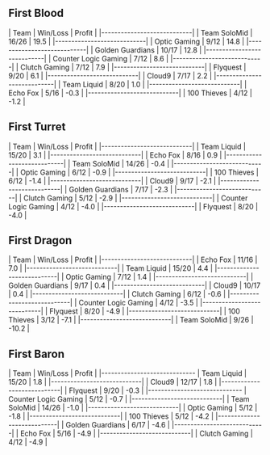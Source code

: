 ## First Blood

| Team | Win/Loss | Profit |
|----------------------------|
| Team SoloMid | 16/26 | 19.5 |
|----------------------------|
| Optic Gaming | 9/12 | 14.8 |
|----------------------------|
| Golden Guardians | 10/17 | 12.8 |
|----------------------------|
| Counter Logic Gaming | 7/12 | 8.6 |
|----------------------------|
| Clutch Gaming | 7/12 | 7.9 |
|----------------------------|
| Flyquest | 9/20 | 6.1 |
|----------------------------|
| Cloud9 | 7/17 | 2.2 |
|----------------------------|
| Team Liquid | 8/20 | 1.0 |
|----------------------------|
| Echo Fox | 5/16 | -0.3 |
|----------------------------|
| 100 Thieves | 4/12 | -1.2 |

## First Turret

| Team | Win/Loss | Profit |
|----------------------------|
| Team Liquid | 15/20 | 3.1 |
|----------------------------|
| Echo Fox | 8/16 | 0.9 |
|----------------------------|
| Team SoloMid | 14/26 | -0.4 |
|----------------------------|
| Optic Gaming | 6/12 | -0.9 |
|----------------------------|
| 100 Thieves | 6/12 | -1.4 |
|----------------------------|
| Cloud9 | 9/17 | -2.1 |
|----------------------------|
| Golden Guardians | 7/17 | -2.3 |
|----------------------------|
| Clutch Gaming | 5/12 | -2.9 |
|----------------------------|
| Counter Logic Gaming | 4/12 | -4.0 |
|----------------------------|
| Flyquest | 8/20 | -4.0 |

## First Dragon

| Team | Win/Loss | Profit |
|----------------------------|
| Echo Fox | 11/16 | 7.0 |
|----------------------------|
| Team Liquid | 15/20 | 4.4 |
|----------------------------|
| Optic Gaming | 7/12 | 1.4 |
|----------------------------|
| Golden Guardians | 9/17 | 0.4 |
|----------------------------|
| Cloud9 | 10/17 | 0.4 |
|----------------------------|
| Clutch Gaming | 6/12 | -0.6 |
|----------------------------|
| Counter Logic Gaming | 4/12 | -3.5 |
|----------------------------|
| Flyquest | 8/20 | -4.9 |
|----------------------------|
| 100 Thieves | 3/12 | -7.1 |
|----------------------------|
| Team SoloMid | 9/26 | -10.2 |

## First Baron

| Team | Win/Loss | Profit |
|-----------------------------
| Team Liquid | 15/20 | 1.8 |
|----------------------------|
| Cloud9 | 12/17 | 1.8 |
|----------------------------|
| Flyquest | 9/20 | -0.3 |
|-----------------------------
| Counter Logic Gaming | 5/12 | -0.7 |
|----------------------------|
| Team SoloMid | 14/26 | -1.0 |
|----------------------------|
| Optic Gaming | 5/12 | -1.8 |
|----------------------------|
| 100 Thieves | 5/12 | -4.2 |
|----------------------------|
| Golden Guardians | 6/17 | -4.6 |
|----------------------------|
| Echo Fox | 5/16 | -4.9 |
|----------------------------|
| Clutch Gaming | 4/12 | -4.9 |

